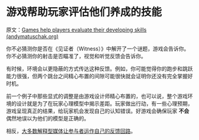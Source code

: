 # 游戏帮助玩家评估他们养成的技能

原文：[Games help players evaluate their developing skills (andymatuschak.org)](https://notes.andymatuschak.org/z2tZBJUtAasH3bGxHaEpFdP5zjjiWwqDsFxEM)

你不必猜测你是否在《见证者（Witness）》中解开了一个谜题，游戏会告诉你。你不必猜测你的射击是否瞄准了，视觉和听觉反馈会告诉你。

有时候，环境会以更隐蔽的方式传达这种反馈。例如，你可能觉得你的跑步和跳跃能力很强，但两个跳台之间精心布置的间隙可能很快就会证明你还没有完全掌握好时机。

前一个例子中那些显式的调整是由游戏设计师精心布置的，也可以说，整个游戏环境的设计就是为了在玩家心理模型中揭示差距。玩家做出行动，有一些心理预期，游戏呈现真正的结果，给玩家机会发现自己的认知错误。好游戏会确保玩家 **不会** 偶然地误以为他们的模型是正确的。

相反，[大多数解释型媒体让参与者运作自己的反馈回路](https://notes.andymatuschak.org/z6MLXiJ7vmVAxRxhanUJzDcBE6hhhV9oy6Ukc)。